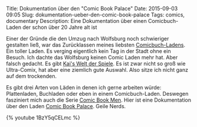 Title: Dokumentation über den "Comic Book Palace"
Date: 2015-09-03 09:05
Slug: dokumentation-ueber-den-comic-book-palace
Tags: comics, documentary
Description: Eine Dokumentation über einen Comicbuch-Laden der schon über 20 Jahre alt ist

Einer der Gründe die den Umzug nach Wolfsburg noch schwieriger gestalten ließ, war das Zurücklassen meines liebsten [Comicbuch-Ladens](http://ultra-comix.de/). Ein toller Laden. Es verging eigentlich kein Tag in der Stadt ohne ein Besuch. Ich dachte das Wolfsburg keinen Comic Laden mehr hat. Aber falsch gedacht. Es gibt [Kai's Welt der Spiele](http://branchenbuch.meinestadt.de/wolfsburg-niedersachsen/company/9789286). Es ist zwar nicht so groß wie Ultra-Comix, hat aber eine ziemlich gute Auswahl. Also sitze ich nicht ganz auf dem trockenden.

Es gibt drei Arten von Läden in denen ich gerne arbeiten würde: Plattenladen, Buchladen oder eben in einem Comicbuch-Laden. Deswegen fasziniert mich auch die Serie [Comic Book Men]({static}/posts/kevin-smiths-comic-book-men.md). Hier ist eine Dokumentation über den Laden [Comic Book Palace](https://www.facebook.com/pages/The-Comic-Book-Palace/111844985519695). Geile Nerds.

{% youtube 1BzY5qCELmc %}
